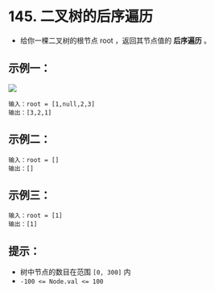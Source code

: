 # 145. 二叉树的后序遍历


- 给你一棵二叉树的根节点 root ，返回其节点值的 **后序遍历** 。

## 示例一：

![](https://assets.leetcode.com/uploads/2020/08/28/pre1.jpg)

```
输入：root = [1,null,2,3]
输出：[3,2,1]
```
## 示例二：

```
输入：root = []
输出：[]
```
## 示例三：

```
输入：root = [1]
输出：[1]
```
## 提示：
- 树中节点的数目在范围 `[0, 300]` 内
- `-100 <= Node.val <= 100`